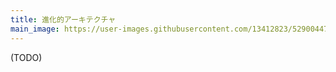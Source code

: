 ```yaml
---
title: 進化的アーキテクチャ
main_image: https://user-images.githubusercontent.com/13412823/52900447-28c47880-3239-11e9-86df-16020f1df117.jpg
---
```


(TODO)
